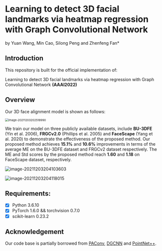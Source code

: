 # Learning to detect 3D facial landmarks via heatmap regression with Graph Convolutional  Network

by Yuan Wang, Min Cao, Silong Peng and Zhenfeng Fan*

## Introduction

This repository is built for the official implementation of:

Learning to detect 3D facial landmarks via heatmap regression with Graph Convolutional  Network  **(AAAI2022)**

## Overview

Our 3D face alignment model is shown as follows: 

<img src="C:\Users\yuawang\AppData\Roaming\Typora\typora-user-images\image-20211203202518990.png" alt="image-20211203202518990" style="zoom: 67%;" />

We train our model on three publicly available datasets, include **BU-3DFE** (Yin et al. 2006), **FRGCv2.0** (Phillips et al. 2005) and **FaceScape** (Yang et al. 2020) to demonstrate the effectiveness of the proposed method. Our proposed method achieves **15.1%** and **10.6%** improvements in terms of the average ME on the BU-3DFE dataset and FRGCv2 dataset respectively. The ME and Std scores by the proposed method reach **1.60** and **1.18** on FaceScape dataset, respectively.

![image-20211203204103603](C:\Users\yuawang\AppData\Roaming\Typora\typora-user-images\image-20211203204103603.png)

![image-20211203204118015](C:\Users\yuawang\AppData\Roaming\Typora\typora-user-images\image-20211203204118015.png)

## Requirements:

- [x] Python 3.6.10
- [x] PyTorch 1.6.0 && torchvision 0.7.0
- [x] scikit-learn 0.23.2

## Acknowledgement

Our code base is partially borrowed from [PAConv](https://github.com/CVMI-Lab/PAConv), [DGCNN](https://github.com/WangYueFt/dgcnn) and [PointNet++](https://github.com/charlesq34/pointnet2).

